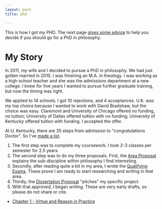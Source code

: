 ```yaml
---
layout: post
title: phd

--- 
```


This is how I got my PHD. The next page [gives some advice](http://circularreason.github.io/phd-how-to) to help you decide if you should go for a PhD in philosophy. 

# My Story  #

In 2011, my wife and I decided to pursue a PhD in philosophy. We had just gotten married in 2010. I was finishing an M.A. in theology. I was working as a high school teacher and she was the admissions department at a new college. I knew for five years I wanted to pursue further graduate training, but now the timing was right.

We applied to 14 schools. I got 10 rejections, and 4 acceptances. U.K. was my top choice because I wanted to work with David Bradshaw, but the choice was easy. Claremont and University of Chicago offered no funding, no tuition; University of Dallas offered tuition with no funding; University of Kentucky offered tuition with funding. I accepted the offer. 

At U. Kentucky, there are 35 steps from admission to "congratulations Doctor". So I've [made a list](https://docs.google.com/spreadsheets/d/1RqZIRaApZnbUcbipRMALKwz1FTuKLeRoB529OZpdbeA/edit?usp=sharing). 

1. The first step was to complete my coursework. I took 2-3 classes per semester for 2.5 years. 
2. The second step was to do my three proposals. First, the [Area Proposal](https://drive.google.com/file/d/0B0CYQDZ8AWu8eHVtdkY5RVFVbWs/view) explains the sub-discipline within philosophy I find interesting. 
3. Secondly, after reading quite a bit in my area, I wrote the [Qualifying Exams](https://drive.google.com/file/d/0B0CYQDZ8AWu8Y21MZnVxR1g3cFU/view). These prove I am ready to start researching and writing in that area. 
4. Thirdly, the [Dissertation Proposal](https://drive.google.com/file/d/0B0CYQDZ8AWu8ZWpPVG5lS2V4RGM/view) "pitches" my specific project. 
3. With that approved, I began writing. These are very early drafts, so please do not share or cite. 
* [Chapter 1 - Virtue and Reason in Practice](https://drive.google.com/file/d/0B0CYQDZ8AWu8TUVZWkthNFlGMVE/view) 



